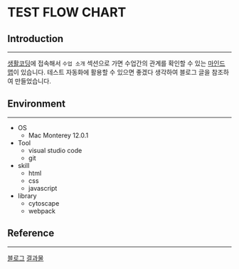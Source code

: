 # TEST FLOW CHART

## Introduction
---

[생활코딩](https://opentutorials.org/course/1)에 접속해서 `수업 소개` 섹션으로 가면 수업간의 관계를 확인할 수 있는 [마인드 맵](https://seomal.org/)이 있습니다.
테스트 자동화에 활용할 수 있으면 좋겠다 생각하여 블로그 글을 참조하여 만들었습니다.

## Environment
---

- OS
    - Mac Monterey 12.0.1
- Tool
    - visual studio code
    - git
- skill
    - html
    - css
    - javascript
- library
    - cytoscape
    - webpack

## Reference 
---

[블로그](https://velog.io/@takeknowledge/%EC%83%9D%ED%99%9C%EC%BD%94%EB%94%A9-%EB%A7%88%EC%9D%B8%EB%93%9C%EB%A7%B5-cytoscape-%ED%99%9C%EC%9A%A9-%ED%94%84%EB%A1%9C%EC%A0%9D%ED%8A%B8-56k4in7315)
[결과물](https://nomelancholy.github.io/project-skill-map/)
